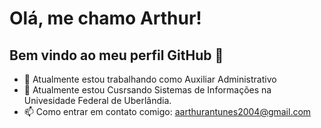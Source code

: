 # Olá, me chamo Arthur! 
## Bem vindo ao meu perfil GitHub 👋
- 🔭 Atualmente estou trabalhando como Auxiliar Administrativo
- 🌱 Atualmente estou Cusrsando Sistemas de Informações na Univesidade Federal de Uberlândia.
- 📫 Como entrar em contato comigo: aarthurantunes2004@gmail.com
